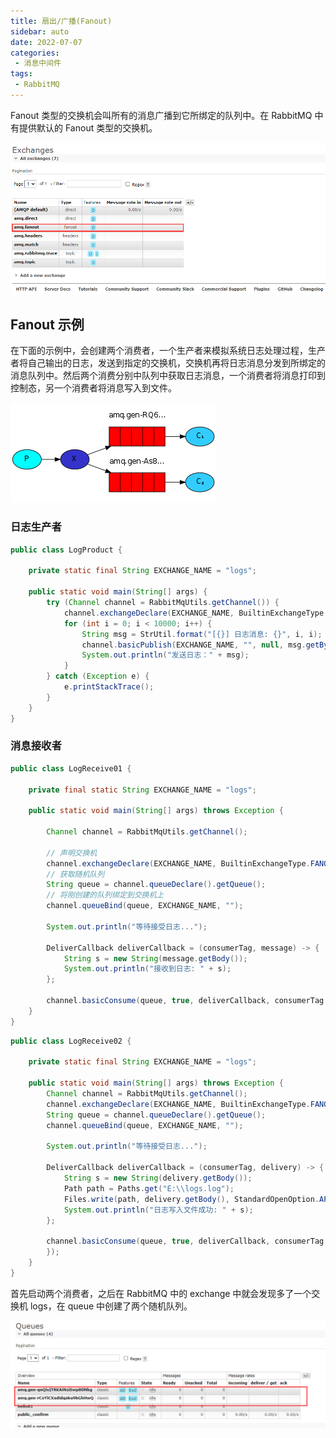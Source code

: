 ```yaml
---
title: 扇出/广播(Fanout)
sidebar: auto
date: 2022-07-07
categories:
 - 消息中间件
tags:
 - RabbitMQ
---
```


Fanout 类型的交换机会叫所有的消息广播到它所绑定的队列中。在 RabbitMQ 中有提供默认的 Fanout 类型的交换机。

![image](./images/HdrDmGFjhqmeDRfkE2uLPQMNKO2X8kBOO1wDx7Plz9U.png)

## Fanout 示例
在下面的示例中，会创建两个消费者，一个生产者来模拟系统日志处理过程，生产者将自己输出的日志，发送到指定的交换机，交换机再将日志消息分发到所绑定的消息队列中。然后两个消费分别中队列中获取日志消息，一个消费者将消息打印到控制态，另一个消费者将消息写入到文件。

![image](./images/8d_2OfRykE0tAwM-aeLPfVkJdidsk0RimVYPTXUkwL8.png)

### 日志生产者
```java
public class LogProduct {

    private static final String EXCHANGE_NAME = "logs";

    public static void main(String[] args) {
        try (Channel channel = RabbitMqUtils.getChannel()) {
            channel.exchangeDeclare(EXCHANGE_NAME, BuiltinExchangeType.FANOUT);
            for (int i = 0; i < 10000; i++) {
                String msg = StrUtil.format("[{}] 日志消息: {}", i, i);
                channel.basicPublish(EXCHANGE_NAME, "", null, msg.getBytes(StandardCharsets.UTF_8));
                System.out.println("发送日志：" + msg);
            }
        } catch (Exception e) {
            e.printStackTrace();
        }
    }
}
```
### 消息接收者
```java
public class LogReceive01 {

    private final static String EXCHANGE_NAME = "logs";

    public static void main(String[] args) throws Exception {

        Channel channel = RabbitMqUtils.getChannel();

        // 声明交换机
        channel.exchangeDeclare(EXCHANGE_NAME, BuiltinExchangeType.FANOUT);
        // 获取随机队列
        String queue = channel.queueDeclare().getQueue();
        // 将刚创建的队列绑定到交换机上
        channel.queueBind(queue, EXCHANGE_NAME, "");

        System.out.println("等待接受日志...");

        DeliverCallback deliverCallback = (consumerTag, message) -> {
            String s = new String(message.getBody());
            System.out.println("接收到日志: " + s);
        };

        channel.basicConsume(queue, true, deliverCallback, consumerTag -> System.out.println("cancel"));
    }
}
```
```java
public class LogReceive02 {

    private static final String EXCHANGE_NAME = "logs";

    public static void main(String[] args) throws Exception {
        Channel channel = RabbitMqUtils.getChannel();
        channel.exchangeDeclare(EXCHANGE_NAME, BuiltinExchangeType.FANOUT);
        String queue = channel.queueDeclare().getQueue();
        channel.queueBind(queue, EXCHANGE_NAME, "");

        System.out.println("等待接受日志...");

        DeliverCallback deliverCallback = (consumerTag, delivery) -> {
            String s = new String(delivery.getBody());
            Path path = Paths.get("E:\\logs.log");
            Files.write(path, delivery.getBody(), StandardOpenOption.APPEND);
            System.out.println("日志写入文件成功: " + s);
        };

        channel.basicConsume(queue, true, deliverCallback, consumerTag -> {
        });
    }
}

```
首先启动两个消费者，之后在 RabbitMQ 中的 exchange 中就会发现多了一个交换机 logs，在 queue 中创建了两个随机队列。

![image](./images/N-4vY7NkQAikWmKWISNqpVJVR3cIAZV_kueQmiF2t14.png)
